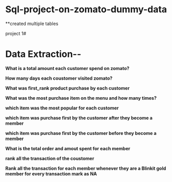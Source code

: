 # Sql-project-on-zomato-dummy-data

**created multiple tables 


project 1# 
 # Data Extraction--
 
 **What is a total amount each customer spend on zomato?**
 
 **How many days each coustomer visited zomato?**
 
 **What was first_rank product purchase by each customer**
 
 **What was the most purchase item on the menu and how many times?**
 
 **which item was the most popular for each customer**
 
 **which item was purchase first by the customer after they become a member**
 
 **which item was purchase first by the customer before they become a member**
 
 **What is the total order and amout spent for each member**
 
 **rank all the transaction of the coustomer**
 
 **Rank all the transaction for each member whenever they are a Blinkit gold member for every transaction mark as NA**
 
